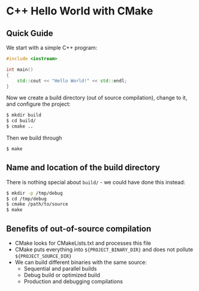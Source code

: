 # C++ Hello World with CMake

## Quick Guide

We start with a simple C++ program:

```cpp
#include <iostream>

int main()
{
    std::cout << "Hello World!" << std::endl;
}
```

Now we create a build directory (out of source compilation), change to it, and configure the project:

```zsh
$ mkdir build
$ cd build/
$ cmake ..
```

Then we build through

```zsh
$ make
```

## Name and location of the build directory

There is nothing special about `build/` - we could have done this instead:

```zsh
$ mkdir -p /tmp/debug
$ cd /tmp/debug
$ cmake /path/to/source
$ make
```

## Benefits of out-of-source compilation

* CMake looks for CMakeLists.txt and processes this file
* CMake puts everything into `${PROJECT_BINARY_DIR}` and does not pollute `${PROJECT_SOURCE_DIR}`
* We can build different binaries with the same source:
    * Sequential and parallel builds
    * Debug build or optimized build
    * Production and debugging compilations
